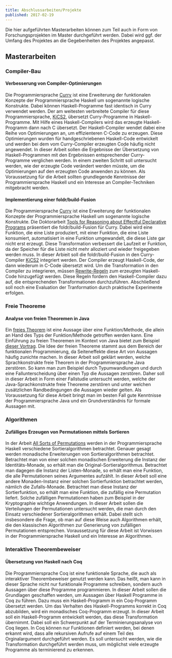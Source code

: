 ```yaml
---
title: Abschlussarbeiten/Projekte
published: 2017-02-19
---
```


Die hier aufgeführten Masterarbeiten können zum Teil auch in Form von
Forschungsprojekten im Master durchgeführt werden. Dabei wird ggf. der Umfang
des Projektes an die Gegebenheiten des Projektes angepasst.


## Masterarbeiten


### Compiler-Bau


#### Verbesserung von Compiler-Optimierungen

Die Programmiersprache [Curry](http://citeseerx.ist.psu.edu/viewdoc/download?doi=10.1.1.207.2248&rep=rep1&type=pdf)
ist eine Erweiterung der funktionalen
Konzepte der Programmiersprache Haskell um sogenannte logische Konstrukte.
Dabei können Haskell-Programme fast identisch in Curry verwendet
werden. Der am weitesten verbreitete Compiler für diese Programmiersprache,
[KiCS2](https://www-ps.informatik.uni-kiel.de/kics2/),
übersetzt Curry-Programme in Haskell-Programme. Mit Hilfe eines
Haskell-Compilers wird das erzeugte Haskell-Programm dann nach C
übersetzt. Der Haskell-Compiler wendet dabei eine Reihe von
Optimierungen an, um effizienteren C-Code zu erzeugen. Diese Optimierungen
wurden für handgeschriebenen Haskell-Code entwickelt und werden bei dem vom
Curry-Compiler erzeugten Code häufig nicht angewendet. In dieser Arbeit sollen
die Ergebnisse der Übersetzung von Haskell-Programmen mit den Ergebnissen
entsprechender Curry-Programme verglichen werden. In einem zweiten Schritt
soll untersucht werden, wie der erzeugte Code verändert werden müsste,
um die Optimierungen auf den erzeugten Code anwenden zu können. Als
Voraussetzung für die Arbeit sollten grundlegende Kenntnisse der
Programmiersprache Haskell und ein Interesse an Compiler-Techniken
mitgebracht werden.


#### Implementierung einer foldr/build-Fusion

Die Programmiersprache [Curry](http://citeseerx.ist.psu.edu/viewdoc/download?doi=10.1.1.207.2248&rep=rep1&type=pdf)
ist eine Erweiterung der funktionalen
Konzepte der Programmiersprache Haskell um sogenannte logische Konstrukte.
Die Doktorarbeit
[Tools for Reasoning about Effectful Declarative Programs](http://hss.ulb.uni-bonn.de/2015/4178/4178.htm)
präsentiert die foldr/build-Fusion für Curry. Dabei wird
eine Funktion, die eine Liste produziert, mit einer Funktion, die eine Liste
konsumiert, automatisiert in eine Funktion umgewandelt, die diese Liste gar
nicht erst erzeugt. Diese Transformation verbessert die Laufzeit er Funktion,
da der Speicher für die Liste nicht mehr alloziert und wieder freigegeben
werden muss. In dieser Arbieit soll die foldr/build-Fusion in den Curry-Compiler
[KiCS2](https://www-ps.informatik.uni-kiel.de/kics2/) integriert werden. Der
Compiler erzeugt Haskell-Code, der dann wiederum in C-Code übersetzt wird.
Um die Transformation in den Compiler zu integrieren, müssen
[Rewrite-Regeln](https://wiki.haskell.org/GHC/Using_rules) zum erzeugten
Haskell-Code hinzugefügt werden. Diese Regeln fordern den Haskell-Compiler dazu
auf, die entsprechenden Transformationen durchzuführen. Abschließend soll noch eine
Evaluation der Tranformation durch praktische Experimente erfolgen.


### Freie Theoreme

#### Analyse von freien Theoremen in Java

Ein [freies Theorem](http://www.cs.sfu.ca/CourseCentral/831/burton/Notes/July14/free.pdf)
ist eine Aussage über eine Funktion/Methode, die allein an Hand
des Typs der Funktion/Methode getroffen werden kann. Eine Einführung zu freien
Theoremen im Kontext von Java bietet zum Beispiel [dieser Vortrag](http://data.tmorris.net/talks/yow-west-2016/1d388b6263e7cbeedfbea224997648daa1d7862d/parametricity.pdf).
Die Idee der freien Theoreme stammt aus dem Bereich der funktionalen Programmierung,
da Seiteneffekte diese Art von Aussagen häufig zunichte machen. In dieser Arbeit
soll geklärt werden, welche Sprachkonstrukte freie Theorem in der
Programmiersprache Java zerstören. So kann man zum Beispiel durch Typumwandlungen
und durch eine Fallunterscheidung über einen Typ die Aussagen zerstören.
Daher soll in dieser Arbeit in Form einer Fallstudie untersucht werden,
welche der Java-Sprachkonstrukte freie Theoreme zerstören und unter welchen
zusätzlichen Randbedingungen die Aussagen wieder gelten. Als
Voraussetzung für diese Arbeit bringt man im besten Fall gute Kenntnisse der
Programmiersprache Java und ein Grundverständnis für formale Aussagen mit.


### Algorithmen

#### Zufälliges Erzeugen von Permutationen mittels Sortieren

In der Arbeit [All Sorts of Permutations](https://www.google.de/url?sa=t&rct=j&q=&esrc=s&source=web&cd=&cad=rja&uact=8&ved=0ahUKEwiGhrmdrN_RAhWqDMAKHdUdAzUQFggfMAA&url=http%3A%2F%2Finformatik.uni-kiel.de%2F~sad%2Ficfp2016-preprint.pdf&usg=AFQjCNEj488KS-YwcQNA9QVFGFiqSiwZ1A) werden in der Programmiersprache Haskell verschiedene Sortieralgorithmen
betrachtet. Genauer gesagt werden monadische Erweiterungen von Sortieralgorithmen
betrachtet. Betrachtet man von einer solchen monadischen Erweiterung die Instanz
der Identitäts-Monade, so erhält man die Original-Sortieralgorithmus. Betrachtet
man dagegen die Instanz der Listen-Monade, so erhält man eine Funktion, die alle
Permutationen seines Argumentes aufzählt. In dieser Arbeit soll eine andere
Monaden-Instanz einer solchen Sortierfunktion betrachtet werden, nämlich die
Zufalls-Monade. Betrachtet man diese Instanz der Sortierfunktion, so erhält man
eine Funktion, die zufällig eine Permutation liefert. Solche zufälligen
Permutationen haben zum Beispiel in der Kryptographie wichtige Anwendungen.
In dieser Arbeit sollen die Verteilungen der Permutationen untersucht werden,
die man durch den Einsatz verschiedener Sortieralgorithmen erhält. Dabei stellt
sich insbesondere die Frage, ob man auf diese Weise auch Algorithmen erhält,
die den klassischen Algorithmen zur Generierung von zufälligen Permutationen
entsprechen. Voraussetzung für diese Arbeit ist Vorwissen in der Programmiersprache
Haskell und ein Interesse an Algorithmen.


<!-- #### Berechnung von Machtindizes gewichteter Mehrheitsspiele in Haskell

In dieser Arbeit soll die Berechnung von
[Machtindizes](https://de.wikipedia.org/wiki/Machtindex)
von gewichteten Mehrheitsspielen in Haskell implementiert werden. Gewichtete
Mehrheitsspiele sind ein Teilbereich der Spieltheorie und werden vor allem genutzt,
um Entscheidungen politischer Gremien zu modellieren. Ein Machtindex beschreibt
die Macht der einzelnen Spieler eines Spieles. In dieser Arbeit
sollen einige Algorithmen aus der Doktorarbeit
[A QOBDD-based Approach to Simple Games](http://macau.uni-kiel.de/servlets/MCRFileNodeServlet/dissertation_derivate_00004392/diss_bolus.pdf)
in Haskell implementiert werden. Als Vorlage für die Implementierung kann
eine bereits existierende Implementierung in JavaScript genutzt werden.  -->


### Interaktive Theorembeweiser

#### Übersetzung von Haskell nach Coq

Die Programmiersprache Coq ist eine funktionale Sprache, die auch als
interaktiver Theorembeweiser genutzt werden kann. Das heißt, man kann in dieser
Sprache nicht nur funktionale Programme schreiben, sondern auch Aussagen über
diese Programme programmieren. In dieser Arbeit sollen die Grundlagen geschaffen
werden, um Aussagen über Haskell Programme in Coq zu führen. Dazu muss ein
Haskell-Programm in ein  Coq-Programm übersetzt werden. Um das Verhalten des
Haskell-Programms korrekt in Coq abzubilden, wird ein monadisches Coq-Programm
erzeugt. In dieser Arbeit soll ein Haskell-Programm entwickelt werden, das diese
Transformation übernimmt. Dabei soll ein Schwerpunkt auf der
Terminierungsanalyse von Coq liegen. In Coq können nur Funktionen definiert
werden, bei denen erkannt wird, dass alle rekursiven Aufrufe auf einem Teil des
Orginalargument durchgeführt werden. Es soll untersucht werden, wie die
Transformation durchgeführt werden muss, um möglichst viele erzeugte Programme
als terminierend zu erkennen.
